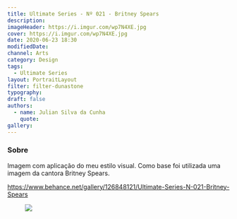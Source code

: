 ```yaml
---
title: Ultimate Series - Nº 021 - Britney Spears
description:
imageHeader: https://i.imgur.com/wp7N4XE.jpg
cover: https://i.imgur.com/wp7N4XE.jpg
date: 2020-06-23 18:30
modifiedDate:
channel: Arts
category: Design
tags:
  - Ultimate Series
layout: PortraitLayout
filter: filter-dunastone
typography:
draft: false
authors:
  - name: Julian Silva da Cunha
    quote:
gallery:
---
```


### Sobre

Imagem com aplicação do meu estilo visual. Como base foi utilizada uma imagem da cantora Britney Spears.

https://www.behance.net/gallery/126848121/Ultimate-Series-N-021-Britney-Spears

<figure>
<img src="https://i.imgur.com/wp7N4XE.jpg" className="max-w-none mx-auto block"/>
</figure>

